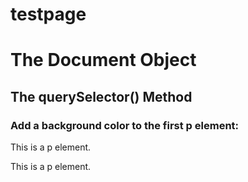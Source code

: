 # testpage

<html>

<body>
<h1>The Document Object</h1>
<h2>The querySelector() Method</h2>

<h3>Add a background color to the first p element:</h3>
<p>This is a p element.</p>
<p>This is a p element.</p>

<script>
document.querySelector("p").style.backgroundColor = "red";
<iframe     id='frmWebChat'     class='botFrame'     frameborder='0'     src='https://citroenchatbot.azurewebsites.net'   ></iframe>
  
</script>

</body>
</html>



